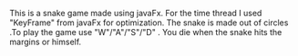 This is a snake game made using javaFx. For the time thread I used "KeyFrame" from javaFx for optimization. The snake is made out of circles .To play the game use "W"/"A"/"S"/"D" . You die when the snake hits the margins or himself.
